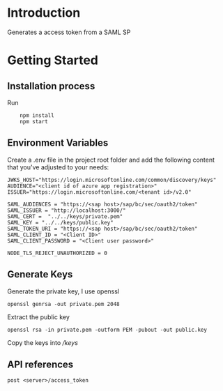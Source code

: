 # Introduction 

Generates a access token from a SAML SP

# Getting Started

## Installation process

Run

```
    npm install
    npm start
```

## Environment Variables 

Create a .env file in the project root folder and add the following content that you've adjusted to your needs:

```
JWKS_HOST="https://login.microsoftonline.com/common/discovery/keys"
AUDIENCE="<client id of azure app registration>"
ISSUER="https://login.microsoftonline.com/<tenant id>/v2.0"

SAML_AUDIENCES = "https://<sap host>/sap/bc/sec/oauth2/token"
SAML_ISSUER = "http://localhost:3000/"
SAML_CERT =  "../../keys/private.pem"
SAML_KEY = "../../keys/public.key"
SAML_TOKEN_URI = "https://<sap host>/sap/bc/sec/oauth2/token"
SAML_CLIENT_ID = "<Client ID>"
SAML_CLIENT_PASSWORD = "<Client user password>"

NODE_TLS_REJECT_UNAUTHORIZED = 0
```

## Generate Keys

Generate the private key, I use openssl

```
openssl genrsa -out private.pem 2048
```

Extract the public key

```
openssl rsa -in private.pem -outform PEM -pubout -out public.key
```

Copy the keys into */keys*

## API references

```
post <server>/access_token
```
